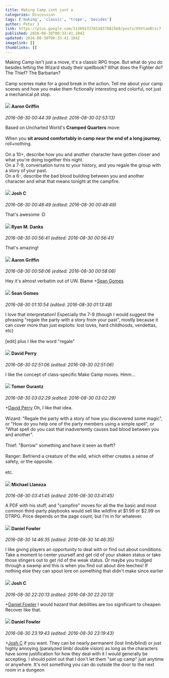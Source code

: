 ```yaml
---
title: Making Camp isnt just a
categories: Discussion
tags: ['making', 'classic', 'trope', 'besides']
author: Peter J
link: https://plus.google.com/113692337653837882568/posts/DXVtaoBrsc7
published: 2016-08-30T00:33:41.104Z
updated: 2016-08-30T00:33:41.104Z
imagelink: []
thumblinks: []
---
```


Making Camp isn&#39;t just a move, it&#39;s a classic RPG trope. But what do you do besides letting the Wizard study their spellbook? What does the Fighter do? The Thief? The Barbarian? <br /><br />Camp scenes make for a good break in the action. Tell me about your camp scenes and how you make them fictionally interesting and colorful, not just a mechanical pit stop.
<div id='comment z132frjg2lakwfwee23njdfqcxerin4kk'>
  <h4><img src='{{site.baseurl}}//images/avatars/103667855585775066713_photo.jpg'> Aaron Griffin</h4>
      <p><cite>2016-08-30 00:44:39 (edited: 2016-08-30 02:53:13)</cite></p>
        <p>Based on Uncharted World&#39;s <b>Cramped Quarters</b> move:<br /><br />When you <b>sit around comfortably in camp near the end of a long journey</b>, roll+nothing.<br /><br />On a 10+, describe how you and another character have gotten closer and what you&#39;re doing together this night.<br />On a 7-9, conversation turns to your history, and you regale the group with a story of your past.<br />On a 6-, describe the bad blood building between you and another character and what that means tonight at the campfire.</p>
</div>
        

<div id='comment z132frjg2lakwfwee23njdfqcxerin4kk'>
  <h4><img src='{{site.baseurl}}//images/avatars/116622548736322802895_photo.jpg'> Josh C</h4>
      <p><cite>2016-08-30 00:48:49 (edited: 2016-08-30 00:48:49)</cite></p>
        <p>That&#39;s awesome :D</p>
</div>
        

<div id='comment z132frjg2lakwfwee23njdfqcxerin4kk'>
  <h4><img src='{{site.baseurl}}//images/avatars/117033915544635907540_photo.jpg'> Ryan M. Danks</h4>
      <p><cite>2016-08-30 00:56:41 (edited: 2016-08-30 00:56:41)</cite></p>
        <p>That&#39;s amazing!</p>
</div>
        

<div id='comment z132frjg2lakwfwee23njdfqcxerin4kk'>
  <h4><img src='{{site.baseurl}}//images/avatars/103667855585775066713_photo.jpg'> Aaron Griffin</h4>
      <p><cite>2016-08-30 00:58:06 (edited: 2016-08-30 00:58:06)</cite></p>
        <p>Hey it&#39;s almost verbatim out of UW. Blame <span class="proflinkWrapper"><span class="proflinkPrefix">+</span><a class="proflink" href="https://plus.google.com/109509798379128908797" oid="109509798379128908797">Sean Gomes</a></span>​</p>
</div>
        

<div id='comment z132frjg2lakwfwee23njdfqcxerin4kk'>
  <h4><img src='{{site.baseurl}}//images/avatars/109509798379128908797_photo.jpg'> Sean Gomes</h4>
      <p><cite>2016-08-30 01:10:54 (edited: 2016-08-30 01:13:48)</cite></p>
        <p>I love that interpretation! Especially the 7-9 (though I would suggest the phrasing &quot;regale the party with a story from your past&quot;, mostly because it can cover more than just exploits: lost loves, hard childhoods, vendettas, etc)<br /><br />[edit] plus I like the word &quot;regale&quot;</p>
</div>
        

<div id='comment z132frjg2lakwfwee23njdfqcxerin4kk'>
  <h4><img src='{{site.baseurl}}//images/avatars/100235234777467665842_photo.jpg'> David Perry</h4>
      <p><cite>2016-08-30 02:51:06 (edited: 2016-08-30 02:51:06)</cite></p>
        <p>I like the concept of class-specific Make Camp moves. Hmm...</p>
</div>
        

<div id='comment z132frjg2lakwfwee23njdfqcxerin4kk'>
  <h4><img src='{{site.baseurl}}//images/avatars/105691132767402178467_photo.jpg'> Tomer Gurantz</h4>
      <p><cite>2016-08-30 03:02:29 (edited: 2016-08-30 03:02:29)</cite></p>
        <p><span class="proflinkWrapper"><span class="proflinkPrefix">+</span><a class="proflink" href="https://plus.google.com/100235234777467665842" oid="100235234777467665842">David Perry</a></span> Oh, I like that idea.<br /><br />Wizard: &quot;Regale the party with a story of how you discovered some magic&quot;, or &quot;How do you help one of the party members using a simple spell&quot;, or &quot;What spell do you cast that inadvertently causes bad blood between you and another&quot;.<br /><br />Thief: &quot;Borrow&quot; something and have it seen as theft?<br /><br />Ranger: Befriend a creature of the wild, which either creates a sense of safety, or the opposite.<br /><br />etc.</p>
</div>
        

<div id='comment z132frjg2lakwfwee23njdfqcxerin4kk'>
  <h4><img src='{{site.baseurl}}//images/avatars/118285647887876243328_photo.jpg'> Michael Llaneza</h4>
      <p><cite>2016-08-30 03:41:45 (edited: 2016-08-30 03:41:45)</cite></p>
        <p>A PDF with his stuff, and &quot;campfire&quot; moves for all the the basic and most common third-party playbooks would sell like wildfire at $1.99 or $2.99 on DTRPG. Price depends on the page count; but I&#39;m in for whatever.</p>
</div>
        

<div id='comment z132frjg2lakwfwee23njdfqcxerin4kk'>
  <h4><img src='{{site.baseurl}}//images/avatars/105089743033557595164_photo.jpg'> Daniel Fowler</h4>
      <p><cite>2016-08-30 14:46:35 (edited: 2016-08-30 14:46:35)</cite></p>
        <p>I like giving players an opportunity to deal with or find out about conditions.  Take a moment to center yourself and get rid of your shaken status or take those stingers out to get rid of the weak status.  Or maybe you trudged through a swamp and this is when you find out about dire leeches!  If nothing else they can spout lore on something that didn&#39;t make since earlier</p>
</div>
        

<div id='comment z132frjg2lakwfwee23njdfqcxerin4kk'>
  <h4><img src='{{site.baseurl}}//images/avatars/116622548736322802895_photo.jpg'> Josh C</h4>
      <p><cite>2016-08-30 22:20:13 (edited: 2016-08-30 22:20:13)</cite></p>
        <p><span class="proflinkWrapper"><span class="proflinkPrefix">+</span><a class="proflink" href="https://plus.google.com/105089743033557595164" oid="105089743033557595164">Daniel Fowler</a></span> I would hazard that debilities are too significant to cheapen Recover like that.</p>
</div>
        

<div id='comment z132frjg2lakwfwee23njdfqcxerin4kk'>
  <h4><img src='{{site.baseurl}}//images/avatars/105089743033557595164_photo.jpg'> Daniel Fowler</h4>
      <p><cite>2016-08-30 23:19:43 (edited: 2016-08-30 23:19:43)</cite></p>
        <p><span class="proflinkWrapper"><span class="proflinkPrefix">+</span><a class="proflink" href="https://plus.google.com/116622548736322802895" oid="116622548736322802895">Josh C</a></span>​ if you want.  They can be nearly permanent  (lost limb/blind) or just highly annoying  (paralyzed limb/ double vision)  as long as the characters have some justification for how they deal with it I would generally be accepting.  I should point out that I don&#39;t let them &quot;set up camp&quot; just anytime or anywhere.  It&#39;s not something you can do outside the door to the next room in a dungeon</p>
</div>
        